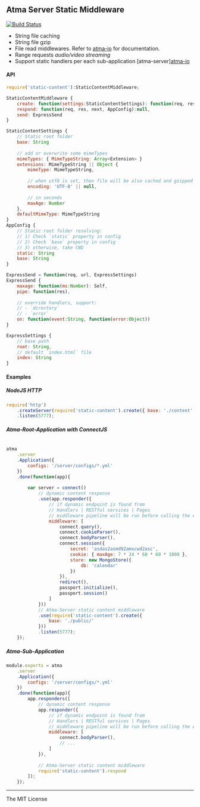 Atma Server Static Middleware
-----
[![Build Status](https://travis-ci.org/atmajs/atma-server-static.png?branch=master)](https://travis-ci.org/atmajs/atma-server-static)

- String file caching
- String file gzip
- File read middlewares. Refer to [atma-io](https://github.com/atmajs/atma-io) for documentation.
- Range requests _audio/video streaming_
- Support static handlers per each sub-application [atma-server][atma-io](https://github.com/atmajs/atma-server)

#### API
```javascript
require('static-content'):StaticContentMiddleware;

StaticContentMiddleware {
	create: function(settings:StaticContentSettings): function(req, res, next, AppConfig),
	respond: function(req, res, next, AppConfig):null,
	send: ExpressSend
}

StaticContentSettings {
	// Static root folder
	base: String
	
	// add or overwrite some mimeTypes
	mimeTypes: { MimeTypeString: Array<Extension> }
	extensions: MimeTypeString || Object {
		mimeType: MimeTypeString,
		
		// when utf8 is set, then file will be also cached and gzipped
		encoding: 'UTF-8' || null,
		
		// in seconds
		maxAge: Number
	},
	defaultMimeType: MimeTypeString
}
AppConfig {
	// Static root folder resolving:
	// 1) Check `static` property in config
	// 2) Check `base` property in config
	// 3) otherwise, take CWD
	static: String
	base: String
}

ExpressSend = function(req, url, ExpressSettings)
ExpressSend {
	maxage: function(ms:Number): Self,
	pipe: function(res),
	
	// override handlers, support:
	// - `directory`
	// - `error`
	on: function(event:String, function(error:Object))
}

ExpressSettings {
	// base path
	root: String,
	// default `index.html` file
	index: String
}

```

#### Examples
##### NodeJS HTTP
```javascript
require('http')
	.createServer(require('static-content').create({ base: './content' }))
	.listen(5777);
```
##### Atma-Root-Application with ConnectJS
```javascript

atma
	.server
	.Application({
		configs: '/server/configs/*.yml'
	})
	.done(function(app){
		
		var server = connect()
			// dynamic content response
			.use(app.responder({
				// if dynamic endpoint is found from
				// Handlers | RESTful services | Pages
				// middleware pipeline will be run before calling the endpoint
				middleware: [
					connect.query(),
					connect.cookieParser(),
					connect.bodyParser(),
					connect.session({
						secret: 'asdas2asmd92amxcwd2asc',
						cookie: { maxAge: 7 * 24 * 60 * 60 * 1000 },
						store: new MongoStore({
							db: 'calendar'
						})
					}),
					redirect(),
					passport.initialize(),
					passport.session()
				]
			}))
			// Atma-Server static content middleware
			.use(require('static-content').create({
				base: './public/'
			}))
			.listen(5777);
	});
```
##### Atma-Sub-Application
```javascript
module.exports = atma
	.server
	.Application({
		configs: '/server/configs/*.yml'
	})
	.done(function(app){
		app.responders([ 
			// dynamic content response
			app.responder({
				// if dynamic endpoint is found from
				// Handlers | RESTful services | Pages
				// middleware pipeline will be run before calling the endpoint
				middleware: [
					connect.bodyParser(),
					// ...
				]
			}),
			
			// Atma-Server static content middleware
			require('static-content').respond
		]);
	});
```

----
The MIT License